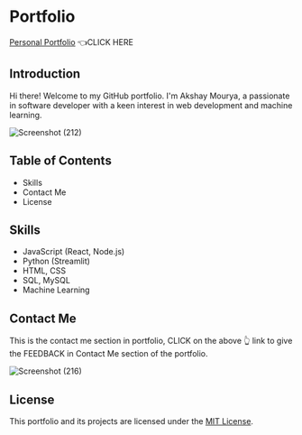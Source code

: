 # Portfolio
[Personal Portfolio](https://akshaykumar-mourya-portfolio.netlify.app/) 👈CLICK HERE

## Introduction

Hi there! Welcome to my GitHub portfolio. I'm Akshay Mourya, a passionate in software developer with a keen interest in web development and machine learning.

![Screenshot (212)](https://github.com/Amourya03/portfolio2/assets/109551962/75732b74-2959-4400-a411-de9b4f3e656e)

## Table of Contents

- Skills 
- Contact Me 
- License

## Skills

- JavaScript (React, Node.js)
- Python (Streamlit)
- HTML, CSS 
- SQL, MySQL 
- Machine Learning
 
## Contact Me
This is the contact me section in portfolio, CLICK on the above 👆 link to give the FEEDBACK in Contact Me section of the portfolio.

![Screenshot (216)](https://github.com/Amourya03/portfolio2/assets/109551962/4ad0973c-0705-460a-a521-217dcc87c853)

## License

This portfolio and its projects are licensed under the [MIT License](LICENSE).
